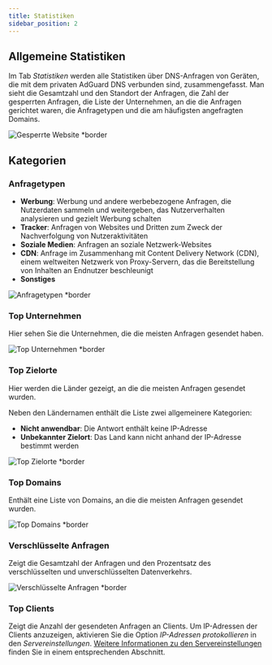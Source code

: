 ```yaml
---
title: Statistiken
sidebar_position: 2
---
```


## Allgemeine Statistiken

Im Tab _Statistiken_ werden alle Statistiken über DNS-Anfragen von Geräten, die mit dem privaten AdGuard DNS verbunden sind, zusammengefasst. Man sieht die Gesamtzahl und den Standort der Anfragen, die Zahl der gesperrten Anfragen, die Liste der Unternehmen, an die die Anfragen gerichtet waren, die Anfragetypen und die am häufigsten angefragten Domains.

![Gesperrte Website \*border](https://cdn.adtidy.org/content/kb/dns/private/new_dns/statistics/overall_stats.png)

## Kategorien

### Anfragetypen

- **Werbung**: Werbung und andere werbebezogene Anfragen, die Nutzerdaten sammeln und weitergeben, das Nutzerverhalten analysieren und gezielt Werbung schalten
- **Tracker**: Anfragen von Websites und Dritten zum Zweck der Nachverfolgung von Nutzeraktivitäten
- **Soziale Medien**: Anfragen an soziale Netzwerk-Websites
- **CDN**: Anfrage im Zusammenhang mit Content Delivery Network (CDN), einem weltweiten Netzwerk von Proxy-Servern, das die Bereitstellung von Inhalten an Endnutzer beschleunigt
- **Sonstiges**

![Anfragetypen \*border](https://cdn.adtidy.org/content/kb/dns/private/new_dns/statistics/request_types.png)

### Top Unternehmen

Hier sehen Sie die Unternehmen, die die meisten Anfragen gesendet haben.

![Top Unternehmen \*border](https://cdn.adtidy.org/content/kb/dns/private/new_dns/statistics/top_companies.png)

### Top Zielorte

Hier werden die Länder gezeigt, an die die meisten Anfragen gesendet wurden.

Neben den Ländernamen enthält die Liste zwei allgemeinere Kategorien:

- **Nicht anwendbar**: Die Antwort enthält keine IP-Adresse
- **Unbekannter Zielort**: Das Land kann nicht anhand der IP-Adresse bestimmt werden

![Top Zielorte \*border](https://cdn.adtidy.org/content/kb/dns/private/new_dns/statistics/top_destinations.png)

### Top Domains

Enthält eine Liste von Domains, an die die meisten Anfragen gesendet wurden.

![Top Domains \*border](https://cdn.adtidy.org/content/kb/dns/private/new_dns/statistics/top_domains.png)

### Verschlüsselte Anfragen

Zeigt die Gesamtzahl der Anfragen und den Prozentsatz des verschlüsselten und unverschlüsselten Datenverkehrs.

![Verschlüsselte Anfragen \*border](https://cdn.adtidy.org/content/kb/dns/private/new_dns/statistics/encrypted_requests.png)

### Top Clients

Zeigt die Anzahl der gesendeten Anfragen an Clients. Um IP-Adressen der Clients anzuzeigen, aktivieren Sie die Option _IP-Adressen protokollieren_ in den _Servereinstellungen_. [Weitere Informationen zu den Servereinstellungen](/private-dns/server-and-settings/advanced.md) finden Sie in einem entsprechenden Abschnitt.
